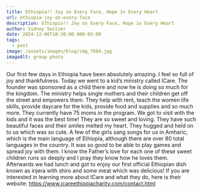 ```yaml
---
title: Ethiopia!! Joy on Every Face, Hope in Every Heart
url: ethiopia-joy-on-every-face
description: Ethiopia!! Joy on Every Face, Hope in Every Heart
author: Sidney Switzer
date: 2024-12-06T10:30:00.000-05:00
tags:
  - post
image: /assets/images/blog/img_7884.jpg
imageAlt: group photo
---
```

Our first few days in Ethiopia have been absolutely amazing. I feel so full of joy and thankfulness. Today we went to a kid’s ministry called ICare. The founder was sponsored as a child there and now he is doing so much for the kingdom. The ministry helps single mothers and their children get off the street and empowers them. They help with rent, teach the women life skills, provide daycare for the kids, provide food and supplies and so much more. They currently have 75 moms in the program. We got to visit with the kids and it was the best time! They are so sweet and loving. They have such beautiful faces and their smiles melted my heart. They hugged and held on to us which was so cute. A few of the girls sang songs for us in Amharic, which is the main language of Ethiopia, although there are over 80 total languages in the country. It was so good to be able to play games and spread joy with them. I know the Father’s love for each one of these sweet children runs so deeply and I pray they know how he loves them. Afterwards we had lunch and got to enjoy our first official Ethiopian dish known as injera with shiro and some meat which was delicious! If you are interested in learning more about ICare and what they do, here is their website: https://www.icareethiopiacharity.com/contact.html
